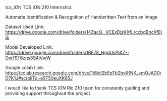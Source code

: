 tcs_iON
TCS iON 210 Internship:

Automate Identification & Recognition of Handwritten Text from an Image

Dataset Used Link: https://drive.google.com/drive/folders/14ZacQ__VCExDjzKXfLrccbqBncXfEjSi

Model Developed Link: https://drive.google.com/drive/folders/1BE78_HgdUsP6fZ--Dw7ST6zns3S4jVwW

Google colab Link: https://colab.research.google.com/drive/1t8idi2bEpTb2byKfNK_kmOJAD0rD7K1J#scrollTo=e5F50euXK65J

I would like to thank TCS iON Rio 210 team for constantly guiding and providing support throughout the project.
